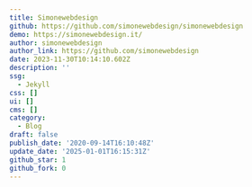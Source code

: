 ```yaml
---
title: Simonewebdesign
github: https://github.com/simonewebdesign/simonewebdesign
demo: https://simonewebdesign.it/
author: simonewebdesign
author_link: https://github.com/simonewebdesign
date: 2023-11-30T10:14:10.602Z
description: ''
ssg:
  - Jekyll
css: []
ui: []
cms: []
category:
  - Blog
draft: false
publish_date: '2020-09-14T16:10:48Z'
update_date: '2025-01-01T16:15:31Z'
github_star: 1
github_fork: 0
---
```

